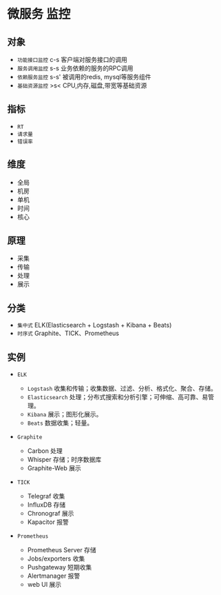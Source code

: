 # 微服务 监控

## 对象

- `功能接口监控` c-s 客户端对服务接口的调用  
- `服务调用监控` s-s 业务依赖的服务的RPC调用  
- `依赖服务监控` s-s' 被调用的redis, mysql等服务组件  
- `基础资源监控` >s< CPU,内存,磁盘,带宽等基础资源  

## 指标

- `RT`  
- `请求量`  
- `错误率`  

## 维度

- 全局
- 机房
- 单机
- 时间
- 核心

## 原理

- 采集
- 传输
- 处理
- 展示

## 分类

- `集中式` ELK(Elasticsearch + Logstash + Kibana + Beats)
- `时序式` Graphite、TICK、Prometheus

## 实例

- `ELK`

  - `Logstash` 收集和传输；收集数据、过滤、分析、格式化、聚合、存储。
  - `Elasticsearch` 处理；分布式搜索和分析引擎；可伸缩、高可靠、易管理。
  - `Kibana` 展示；图形化展示。
  - `Beats` 数据收集；轻量。
  
- `Graphite`

  - Carbon 处理
  - Whisper 存储；时序数据库
  - Graphite-Web 展示

- `TICK`

  - Telegraf 收集
  - InfluxDB 存储
  - Chronograf 展示
  - Kapacitor 报警

- `Prometheus`

  - Prometheus Server 存储
  - Jobs/exporters 收集
  - Pushgateway 短期收集
  - Alertmanager 报警
  - web UI 展示
